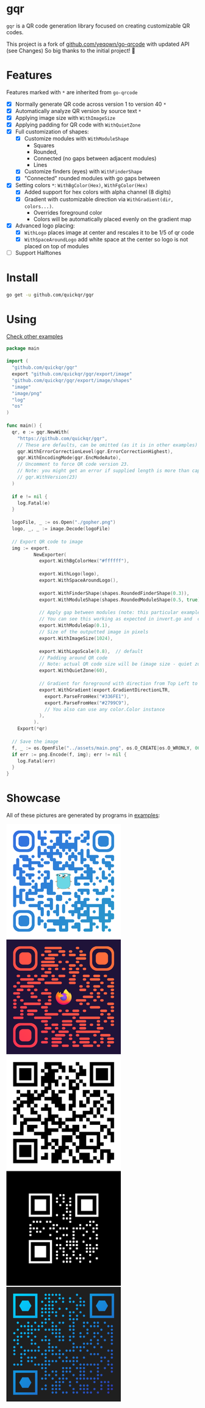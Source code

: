 # gqr
`gqr` is a QR code generation library focused on creating customizable QR codes.

This project is a fork of [github.com/yeqown/go-qrcode](http://github.com/yeqown/go-qrcode) with updated API (see Changes)
So big thanks to the initial project! 🙏

# Features
Features marked with `*` are inherited from `go-qrcode`
- [X] Normally generate QR code across version 1 to version 40 `*`
- [X] Automatically analyze QR version by source text `*`
- [X] Applying image size with `WithImageSize`
- [X] Applying padding for QR code with `WithQuietZone`
- [X] Full customization of shapes:  
  - [X] Customize modules with `WithModuleShape` 
    - Squares 
    - Rounded, 
    - Connected (no gaps between adjacent modules)
    - Lines
  - [X] Customize finders (eyes) with `WithFinderShape`
  - [X] "Connected" rounded modules with go gaps between
- [X] Setting colors `*`: `WithBgColor(Hex)`, `WithFgColor(Hex)`
  - [X] Added support for hex colors with alpha channel (8 digits)
  - [X] Gradient with customizable direction via `WithGradient(dir, colors...)`.  
    - Overrides foreground color
    - Colors will be automatically placed evenly on the gradient map
- [X] Advanced logo placing:
  - [X] `WithLogo` places image at center and rescales it to be 1/5 of qr code
  - [X] `WithSpaceAroundLogo` add white space at the center so logo is not placed on top of modules
- [ ] Support Halftones

# Install
```bash
go get -u github.com/quickqr/gqr
```

# Using
[Check other examples](./examples)
```go
package main

import (
  "github.com/quickqr/gqr"
  export "github.com/quickqr/gqr/export/image"
  "github.com/quickqr/gqr/export/image/shapes"
  "image"
  "image/png"
  "log"
  "os"
)

func main() {
  qr, e := gqr.NewWith(
    "https://github.com/quickqr/gqr",
    // These are defaults, can be omitted (as it is in other examples)
    gqr.WithErrorCorrectionLevel(gqr.ErrorCorrectionHighest),
    gqr.WithEncodingMode(gqr.EncModeAuto),
    // Uncomment to force QR code version 23.
    // Note: you might get an error if supplied length is more than capacity of a specified version
    // gqr.WithVersion(23)
  )

  if e != nil {
    log.Fatal(e)
  }

  logoFile, _ := os.Open("./gopher.png")
  logo, _, _ := image.Decode(logoFile)

  // Export QR code to image
  img := export.
          NewExporter(
            export.WithBgColorHex("#ffffff"),

            export.WithLogo(logo),
            export.WithSpaceAroundLogo(),

            export.WithFinderShape(shapes.RoundedFinderShape(0.3)),
            export.WithModuleShape(shapes.RoundedModuleShape(0.5, true)),

            // Apply gap between modules (note: this particular example will not use it because of connected modules)
            // You can see this working as expected in invert.go and  custom-shapes.go
            export.WithModuleGap(0.1),
            // Size of the outputted image in pixels
            export.WithImageSize(1024),

            export.WithLogoScale(0.8),  // default
            // Padding around QR code
            // Note: actual QR code size will be (image size - quiet zone * 2)
            export.WithQuietZone(60),

            // Gradient for foreground with direction from Top Left to Bottom Right
            export.WithGradient(export.GradientDirectionLTR,
              export.ParseFromHex("#336FE1"),
              export.ParseFromHex("#2799C9"),
              // You also can use any color.Color instance
            ),
          ).
    Export(*qr)

  // Save the image
  f, _ := os.OpenFile("../assets/main.png", os.O_CREATE|os.O_WRONLY, 0644)
  if err := png.Encode(f, img); err != nil {
    log.Fatal(err)
  }
}
```

# Showcase
All of these pictures are generated by programs in [examples](./examples):
<div float="left">
<img src="./assets/main.png" alt="main" width="300">
<img src="./assets/lines.png" alt="lines" width="300">
<img src="./assets/default.png" alt="default" width="300">
<img src="./assets/invert.png" alt="inverted" width="300">
<img src="assets/custom-shapes.png" alt="inverted" width="300">
</div>